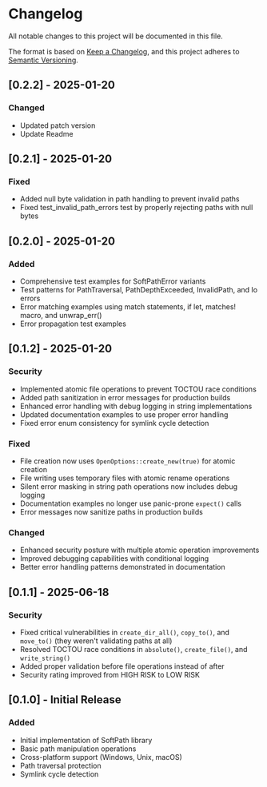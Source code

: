 # Changelog

All notable changes to this project will be documented in this file.

The format is based on [Keep a Changelog](https://keepachangelog.com/en/1.0.0/),
and this project adheres to [Semantic Versioning](https://semver.org/spec/v2.0.0.html).

## [0.2.2] - 2025-01-20

### Changed
- Updated patch version
- Update Readme

## [0.2.1] - 2025-01-20

### Fixed
- Added null byte validation in path handling to prevent invalid paths
- Fixed test_invalid_path_errors test by properly rejecting paths with null bytes

## [0.2.0] - 2025-01-20

### Added
- Comprehensive test examples for SoftPathError variants
- Test patterns for PathTraversal, PathDepthExceeded, InvalidPath, and Io errors
- Error matching examples using match statements, if let, matches! macro, and unwrap_err()
- Error propagation test examples

## [0.1.2] - 2025-01-20

### Security
- Implemented atomic file operations to prevent TOCTOU race conditions
- Added path sanitization in error messages for production builds
- Enhanced error handling with debug logging in string implementations
- Updated documentation examples to use proper error handling
- Fixed error enum consistency for symlink cycle detection

### Fixed
- File creation now uses `OpenOptions::create_new(true)` for atomic creation
- File writing uses temporary files with atomic rename operations
- Silent error masking in string path operations now includes debug logging
- Documentation examples no longer use panic-prone `expect()` calls
- Error messages now sanitize paths in production builds

### Changed
- Enhanced security posture with multiple atomic operation improvements
- Improved debugging capabilities with conditional logging
- Better error handling patterns demonstrated in documentation

## [0.1.1] - 2025-06-18

### Security
- Fixed critical vulnerabilities in `create_dir_all()`, `copy_to()`, and `move_to()` (they weren't validating paths at all)
- Resolved TOCTOU race conditions in `absolute()`, `create_file()`, and `write_string()`
- Added proper validation before file operations instead of after
- Security rating improved from HIGH RISK to LOW RISK

## [0.1.0] - Initial Release

### Added
- Initial implementation of SoftPath library
- Basic path manipulation operations
- Cross-platform support (Windows, Unix, macOS)
- Path traversal protection
- Symlink cycle detection